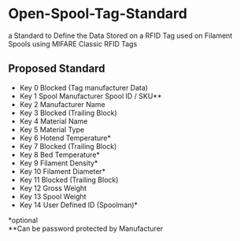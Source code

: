 # Open-Spool-Tag-Standard

a Standard to Define the Data Stored on a RFID Tag used on Filament Spools using MIFARE Classic RFID Tags

## Proposed Standard

- Key 0 Blocked (Tag manufacturer Data)
- Key 1 Spool Manufacturer Spool ID / SKU**
- Key 2 Manufacturer Name
- Key 3 Blocked (Trailing Block)
- Key 4 Material Name
- Key 5 Material Type
- Key 6 Hotend Temperature*
- Key 7 Blocked (Trailing Block)
- Key 8 Bed Temperature*
- Key 9 Filament Density*
- Key 10 Filament Diameter*
- Key 11 Blocked (Trailing Block)
- Key 12 Gross Weight
- Key 13 Spool Weight
- Key 14 User Defined ID (Spoolman)*

 *optional\
 **Can be password protected by Manufacturer
